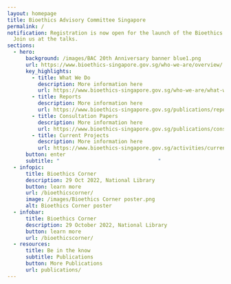 ```yaml
---
layout: homepage
title: Bioethics Advisory Committee Singapore
permalink: /
notification: Registration is now open for the launch of the Bioethics Corner.
  Join us at the talks.
sections:
  - hero:
      background: /images/BAC 20th Anniversary banner blue1.png
      url: https://www.bioethics-singapore.gov.sg/who-we-are/overview/
      key_highlights:
        - title: What We Do
          description: More information here
          url: https://www.bioethics-singapore.gov.sg/who-we-are/what-we-do/
        - title: Reports
          description: More information here
          url: https://www.bioethics-singapore.gov.sg/publications/reports/
        - title: Consultation Papers
          description: More information here
          url: https://www.bioethics-singapore.gov.sg/publications/consultation-papers/
        - title: Current Projects
          description: More information here
          url: https://www.bioethics-singapore.gov.sg/activities/current-projects/
      button: enter
      subtitle: "                                "
  - infopic:
      title: Bioethics Corner
      description: 29 Oct 2022, National Library
      button: learn more
      url: /bioethicscorner/
      image: /images/Bioethics Corner poster.png
      alt: Bioethics Corner poster
  - infobar:
      title: Bioethics Corner
      description: 29 October 2022, National Library
      button: learn more
      url: /bioethicscorner/
  - resources:
      title: Be in the know
      subtitle: Publications
      button: More Publications
      url: publications/
---
```

